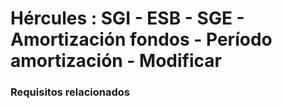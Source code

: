 # Hércules : SGI \- ESB \- SGE \- Amortización fondos \- Período amortización \- Modificar



### Requisitos relacionados






